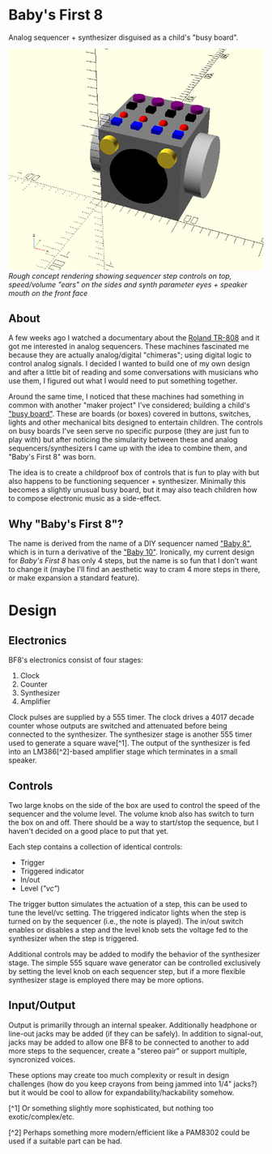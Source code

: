 # Baby's First 8

Analog sequencer + synthesizer disguised as a child's "busy board".

![first draft render](images/rough_render.png)
*Rough concept rendering showing sequencer step controls on top, speed/volume "ears" on the sides and synth parameter eyes + speaker mouth on the front face*

## About

A few weeks ago I watched a documentary about the [Roland TR-808](https://en.wikipedia.org/wiki/Roland_TR-808) and it got me interested in analog sequencers.  These machines fascinated me because they are actually analog/digital "chimeras"; using digital logic to control analog signals.  I decided I wanted to build one of my own design and after a little bit of reading and some conversations with musicians who use them, I figured out what I would need to put something together.

Around the same time, I noticed that these machines had something in common with another "maker project" I've considered; building a child's ["busy board"](https://www.etsy.com/market/busy_board).  These are boards (or boxes) covered in buttons, switches, lights and other mechanical bits designed to entertain children.  The controls on busy boards I've seen serve no specific purpose (they are just fun to play with) but after noticing the simularity between these and analog sequencers/synthesizers I came up with the idea to combine them, and "Baby's First 8" was born.

The idea is to create a childproof box of controls that is fun to play with but also happens to be functioning sequencer + synthesizer.  Minimally this becomes a slightly unusual busy board, but it may also teach children how to compose electronic music as a side-effect.  

## Why "Baby's First 8"?

The name is derived from the name of a DIY sequencer named ["Baby 8"](https://www.etsy.com/listing/468917092/baby-8-step-sequencer-electronic-project), which is in turn a derivative of the ["Baby 10"](http://www.midiwall.com/gear/babyseq/).  Ironically, my current design for *Baby's First 8* has only 4 steps, but the name is so fun that I don't want to change it (maybe I'll find an aesthetic way to cram 4 more steps in there, or make expansion a standard feature).

# Design

## Electronics

BF8's electronics consist of four stages:

1. Clock
2. Counter
3. Synthesizer
4. Amplifier

Clock pulses are supplied by a 555 timer.  The clock drives a 4017 decade counter whose outputs are switched and attenuated before being connected to the synthesizer.  The synthesizer stage is another 555 timer used to generate a square wave[^1].  The output of the synthesizer is fed into an LM386[^2]-based amplifier stage which terminates in a small speaker.

## Controls

Two large knobs on the side of the box are used to control the speed of the sequencer and the volume level.  The volume knob also has switch to turn the box on and off.  There should be a way to start/stop the sequence, but I haven't decided on a good place to put that yet.

Each step contains a collection of identical controls:

* Trigger
* Triggered indicator
* In/out
* Level (*"vc"*)

The trigger button simulates the actuation of a step, this can be used to tune the level/vc setting.  The triggered indicator lights when the step is turned on by the sequencer (i.e., the note is played).  The in/out switch enables or disables a step and the level knob sets the voltage fed to the synthesizer when the step is triggered.

Additional controls may be added to modify the behavior of the synthesizer stage.  The simple 555 square wave generator can be controlled exclusively by setting the level knob on each sequencer step, but if a more flexible synthesizer stage is employed there may be more options.

## Input/Output

Output is primarilly through an internal speaker.  Additionally headphone or line-out jacks may be added (if they can be safely).  In addition to signal-out, jacks may be added to allow one BF8 to be connected to another to add more steps to the sequencer, create a "stereo pair" or support multiple, syncronized voices.  

These options may create too much complexity or result in design challenges (how do you keep crayons from being jammed into 1/4" jacks?) but it would be cool to allow for expandability/hackability somehow.



[^1]
Or something slightly more sophisticated, but nothing too exotic/complex/etc.

[^2]
Perhaps something more modern/efficient like a PAM8302 could be used if a suitable part can be had.
